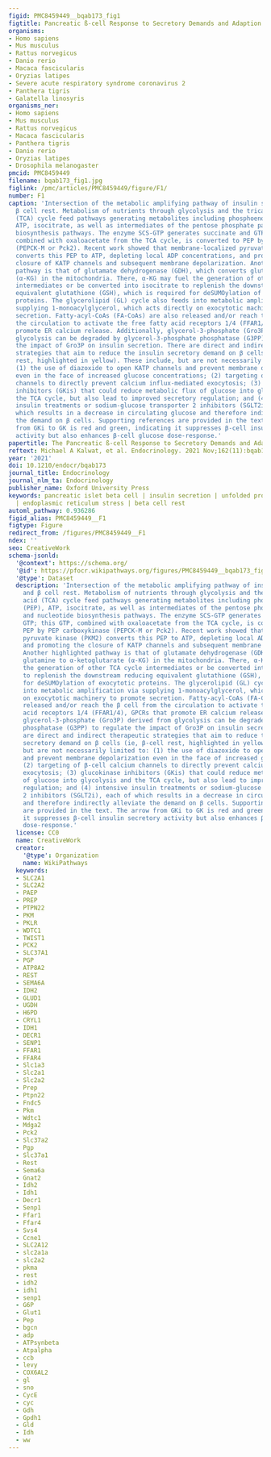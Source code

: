 ```yaml
---
figid: PMC8459449__bqab173_fig1
figtitle: Pancreatic ß-cell Response to Secretory Demands and Adaption to Stress
organisms:
- Homo sapiens
- Mus musculus
- Rattus norvegicus
- Danio rerio
- Macaca fascicularis
- Oryzias latipes
- Severe acute respiratory syndrome coronavirus 2
- Panthera tigris
- Galatella linosyris
organisms_ner:
- Homo sapiens
- Mus musculus
- Rattus norvegicus
- Macaca fascicularis
- Panthera tigris
- Danio rerio
- Oryzias latipes
- Drosophila melanogaster
pmcid: PMC8459449
filename: bqab173_fig1.jpg
figlink: /pmc/articles/PMC8459449/figure/F1/
number: F1
caption: 'Intersection of the metabolic amplifying pathway of insulin secretion and
  β cell rest. Metabolism of nutrients through glycolysis and the tricarboxylic acid
  (TCA) cycle feed pathways generating metabolites including phosphoenolpyruvate (PEP),
  ATP, isocitrate, as well as intermediates of the pentose phosphate pathway and nucleotide
  biosynthesis pathways. The enzyme SCS-GTP generates succinate and GTP; this GTP,
  combined with oxaloacetate from the TCA cycle, is converted to PEP by PEP carboxykinase
  (PEPCK-M or Pck2). Recent work showed that membrane-localized pyruvate kinase (PKM2)
  converts this PEP to ATP, depleting local ADP concentrations, and promoting the
  closure of KATP channels and subsequent membrane depolarization. Another highlighted
  pathway is that of glutamate dehydrogenase (GDH), which converts glutamine to α-ketoglutarate
  (α-KG) in the mitochondria. There, α-KG may fuel the generation of other TCA cycle
  intermediates or be converted into isocitrate to replenish the downstream reducing
  equivalent glutathione (GSH), which is required for deSUMOylation of exocytotic
  proteins. The glycerolipid (GL) cycle also feeds into metabolic amplification via
  supplying 1-monoacylglycerol, which acts directly on exocytotic machinery to promote
  secretion. Fatty-acyl-CoAs (FA-CoAs) are also released and/or reach the β cell from
  the circulation to activate the free fatty acid receptors 1/4 (FFAR1/4), GPCRs that
  promote ER calcium release. Additionally, glycerol-3-phosphate (Gro3P) derived from
  glycolysis can be degraded by glycerol-3-phosphate phosphatase (G3PP) to regulate
  the impact of Gro3P on insulin secretion. There are direct and indirect therapeutic
  strategies that aim to reduce the insulin secretory demand on β cells (ie, β-cell
  rest, highlighted in yellow). These include, but are not necessarily limited to:
  (1) the use of diazoxide to open KATP channels and prevent membrane depolarization
  even in the face of increased glucose concentrations; (2) targeting of β-cell calcium
  channels to directly prevent calcium influx-mediated exocytosis; (3) glucokinase
  inhibitors (GKis) that could reduce metabolic flux of glucose into glycolysis and
  the TCA cycle, but also lead to improved secretory regulation; and (4) intensive
  insulin treatments or sodium-glucose transporter 2 inhibitors (SGLT2i), each of
  which results in a decrease in circulating glucose and therefore indirectly alleviate
  the demand on β cells. Supporting references are provided in the text. The arrow
  from GKi to GK is red and green, indicating it suppresses β-cell insulin secretory
  activity but also enhances β-cell glucose dose-response.'
papertitle: The Pancreatic ß-cell Response to Secretory Demands and Adaption to Stress.
reftext: Michael A Kalwat, et al. Endocrinology. 2021 Nov;162(11):bqab173.
year: '2021'
doi: 10.1210/endocr/bqab173
journal_title: Endocrinology
journal_nlm_ta: Endocrinology
publisher_name: Oxford University Press
keywords: pancreatic islet beta cell | insulin secretion | unfolded protein response
  | endoplasmic reticulum stress | beta cell rest
automl_pathway: 0.936286
figid_alias: PMC8459449__F1
figtype: Figure
redirect_from: /figures/PMC8459449__F1
ndex: ''
seo: CreativeWork
schema-jsonld:
  '@context': https://schema.org/
  '@id': https://pfocr.wikipathways.org/figures/PMC8459449__bqab173_fig1.html
  '@type': Dataset
  description: 'Intersection of the metabolic amplifying pathway of insulin secretion
    and β cell rest. Metabolism of nutrients through glycolysis and the tricarboxylic
    acid (TCA) cycle feed pathways generating metabolites including phosphoenolpyruvate
    (PEP), ATP, isocitrate, as well as intermediates of the pentose phosphate pathway
    and nucleotide biosynthesis pathways. The enzyme SCS-GTP generates succinate and
    GTP; this GTP, combined with oxaloacetate from the TCA cycle, is converted to
    PEP by PEP carboxykinase (PEPCK-M or Pck2). Recent work showed that membrane-localized
    pyruvate kinase (PKM2) converts this PEP to ATP, depleting local ADP concentrations,
    and promoting the closure of KATP channels and subsequent membrane depolarization.
    Another highlighted pathway is that of glutamate dehydrogenase (GDH), which converts
    glutamine to α-ketoglutarate (α-KG) in the mitochondria. There, α-KG may fuel
    the generation of other TCA cycle intermediates or be converted into isocitrate
    to replenish the downstream reducing equivalent glutathione (GSH), which is required
    for deSUMOylation of exocytotic proteins. The glycerolipid (GL) cycle also feeds
    into metabolic amplification via supplying 1-monoacylglycerol, which acts directly
    on exocytotic machinery to promote secretion. Fatty-acyl-CoAs (FA-CoAs) are also
    released and/or reach the β cell from the circulation to activate the free fatty
    acid receptors 1/4 (FFAR1/4), GPCRs that promote ER calcium release. Additionally,
    glycerol-3-phosphate (Gro3P) derived from glycolysis can be degraded by glycerol-3-phosphate
    phosphatase (G3PP) to regulate the impact of Gro3P on insulin secretion. There
    are direct and indirect therapeutic strategies that aim to reduce the insulin
    secretory demand on β cells (ie, β-cell rest, highlighted in yellow). These include,
    but are not necessarily limited to: (1) the use of diazoxide to open KATP channels
    and prevent membrane depolarization even in the face of increased glucose concentrations;
    (2) targeting of β-cell calcium channels to directly prevent calcium influx-mediated
    exocytosis; (3) glucokinase inhibitors (GKis) that could reduce metabolic flux
    of glucose into glycolysis and the TCA cycle, but also lead to improved secretory
    regulation; and (4) intensive insulin treatments or sodium-glucose transporter
    2 inhibitors (SGLT2i), each of which results in a decrease in circulating glucose
    and therefore indirectly alleviate the demand on β cells. Supporting references
    are provided in the text. The arrow from GKi to GK is red and green, indicating
    it suppresses β-cell insulin secretory activity but also enhances β-cell glucose
    dose-response.'
  license: CC0
  name: CreativeWork
  creator:
    '@type': Organization
    name: WikiPathways
  keywords:
  - SLC2A1
  - SLC2A2
  - PAEP
  - PREP
  - PTPN22
  - PKM
  - PKLR
  - WDTC1
  - TWIST1
  - PCK2
  - SLC37A1
  - PGP
  - ATP8A2
  - REST
  - SEMA6A
  - IDH2
  - GLUD1
  - UGDH
  - H6PD
  - CRYL1
  - IDH1
  - DECR1
  - SENP1
  - FFAR1
  - FFAR4
  - Slc1a3
  - Slc2a1
  - Slc2a2
  - Prep
  - Ptpn22
  - Fndc5
  - Pkm
  - Wdtc1
  - Mdga2
  - Pck2
  - Slc37a2
  - Pgp
  - Slc37a1
  - Rest
  - Sema6a
  - Gnat2
  - Idh2
  - Idh1
  - Decr1
  - Senp1
  - Ffar1
  - Ffar4
  - Svs4
  - Ccne1
  - SLC2A12
  - slc2a1a
  - slc2a2
  - pkma
  - rest
  - idh2
  - idh1
  - senp1
  - G6P
  - Glut1
  - Pep
  - bgcn
  - adp
  - ATPsynbeta
  - Atpalpha
  - ccb
  - levy
  - COX6AL2
  - gl
  - sno
  - CycE
  - cyc
  - Gdh
  - Gpdh1
  - Gld
  - Idh
  - ww
---
```

